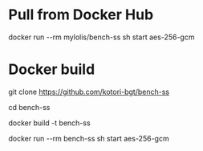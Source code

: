 # Pull from Docker Hub

docker run --rm mylolis/bench-ss sh start aes-256-gcm

# Docker build

git clone https://github.com/kotori-bgt/bench-ss

cd bench-ss

docker build -t bench-ss

docker run --rm bench-ss sh start aes-256-gcm
